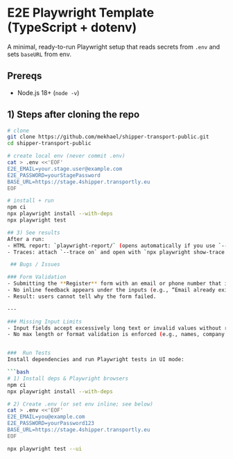 # E2E Playwright Template (TypeScript + dotenv)

A minimal, ready-to-run Playwright setup that reads secrets from `.env` and sets `baseURL` from env.

## Prereqs
- Node.js 18+ (`node -v`)

## 1) Steps after cloning the repo
```bash
# clone
git clone https://github.com/mekhael/shipper-transport-public.git
cd shipper-transport-public

# create local env (never commit .env)
cat > .env <<'EOF'
E2E_EMAIL=your.stage.user@example.com
E2E_PASSWORD=yourStagePassword
BASE_URL=https://stage.4shipper.transportly.eu
EOF

# install + run
npm ci
npx playwright install --with-deps
npx playwright test

## 3) See results
After a run:
- HTML report: `playwright-report/` (opens automatically if you use `--open`)
- Traces: attach `--trace on` and open with `npx playwright show-trace trace.zip`

 ## Bugs / Issues

### Form Validation
- Submitting the **Register** form with an email or phone number that is already in use prevents submission, but no **descriptive error message** is displayed.  
- No inline feedback appears under the inputs (e.g., “Email already exists” or “Phone number already registered”).  
- Result: users cannot tell why the form failed.

---

### Missing Input Limits
- Input fields accept excessively long text or invalid values without restriction.  
- No max length or format validation is enforced (e.g., names, company names, phone numbers).


###  Run Tests
Install dependencies and run Playwright tests in UI mode:

```bash
# 1) Install deps & Playwright browsers
npm ci
npx playwright install --with-deps

# 2) Create .env (or set env inline; see below)
cat > .env <<'EOF'
E2E_EMAIL=you@example.com
E2E_PASSWORD=yourPassword123
BASE_URL=https://stage.4shipper.transportly.eu
EOF

npx playwright test --ui